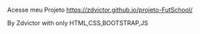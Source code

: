 Acesse meu Projeto
https://zdvictor.github.io/projeto-FutSchool/

By Zdvictor with only HTML,CSS,BOOTSTRAP,JS
